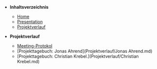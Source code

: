 * <b> Inhaltsverzeichnis </b>
  * [Home](/)
  * [Presentation](/Presentation/README.md)
  * [Projektverlauf](/Projektverlauf/README.md)
  
* <b> Projektverlauf </b>
  * [Meeting-Protokol](Projektverlauf/Meeting-Protokol.md)
  * [Projekttagebuch: Jonas Ahrend](Projektverlauf/Jonas Ahrend.md)
  * [Projekttagebuch: Christian Krebel.](Projektverlauf/Christian Krebel.md)
